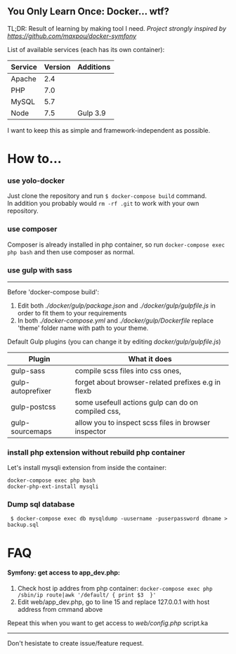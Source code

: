 You Only Learn Once: Docker... wtf?
-----------------------------------
TL;DR: Result of learning by making tool I need.
_Project strongly inspired by https://github.com/maxpou/docker-symfony_

List of available services (each has its own container):

|     Service   | Version |  Additions   |
|---------------|---------|------------- |
|     Apache    |   2.4   |              |
|      PHP      |   7.0   |              |
|      MySQL    |   5.7   |              |
|      Node     |   7.5   |  Gulp 3.9    |

I want to keep this as simple and framework-independent as possible.

How to...
============
### use yolo-docker
Just clone the repository and run `$ docker-compose build` command.   
In addition you probably would `rm -rf .git` to work with your own repository. 

### use composer
Composer is already installed in php container, so run `docker-compose exec php bash` and then use composer as normal.

### use gulp with sass
-----------------------
Before 'docker-compose build':
1. Edit both _./docker/gulp/package.json_ and _./docker/gulp/gulpfile.js_ in order to fit them to your requirements
2. In both _./docker-compose.yml_ and _./docker/gulp/Dockerfile_ replace 'theme' folder name with path to your theme.

Default Gulp plugins (you can change it by editing _docker/gulp/gulpfile.js_)

|        Plugin     |                      What it does                    |                                                                                                                                  
| ----------------- | --------------------------------------------------   |                                                                                                                                  
| gulp-sass         | compile scss files into css ones,                    |                                                                                                                                 
| gulp-autoprefixer | forget about browser-related prefixes e.g in flexb   |                                                                                                                               
| gulp-postcss      | some usefeull actions gulp can do on compiled css,   |                                                                                                                                  
| gulp-sourcemaps   | allow you to inspect scss files in browser inspector |   

### install php extension without rebuild php container
Let's install mysqli extension from inside the container:
```
docker-compose exec php bash
docker-php-ext-install mysqli
```
### Dump sql database
``` $ docker-compose exec db mysqldump -uusername -puserpassword dbname > backup.sql```


FAQ
============
#### Symfony: get access to app_dev.php:
1. Check host ip addres from php container: `docker-compose exec php /sbin/ip route|awk '/default/ { print $3  }'`
2. Edit web/app_dev.php, go to line 15 and replace 127.0.0.1 with host address from cmmand above

Repeat this when you want to get access to _web/config.php_ script.ka
___

Don't hesistate to create issue/feature request.
